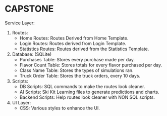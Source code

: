 # CAPSTONE
Service Layer:
1. Routes:
    - Home Routes: Routes Derived from Home Template.
    - Login Routes: Routes derived from Login Template.
    - Statistics Routes: Routes derived from the Statistics Template.
2. Database: (SQLite)
    - Purchases Table: Stores every purchase made per day.
    - Flavor Count Table: Stores totals for every flavor purchased per day.
    - Class Name Table: Stores the types of simulations ran.
    - Truck Order Table: Stores the truck orders, every 10 days.
3. Scripts:
    - DB Scripts: SQL commands to make the routes look cleaner.
    - AI Scripts: Ski Kit Learning files to generate predictions and charts.
    - Backend Scripts: Help routes look cleaner with NON SQL scripts.
4. UI Layer:
    - CSS: Various styles to enhance the UI.
